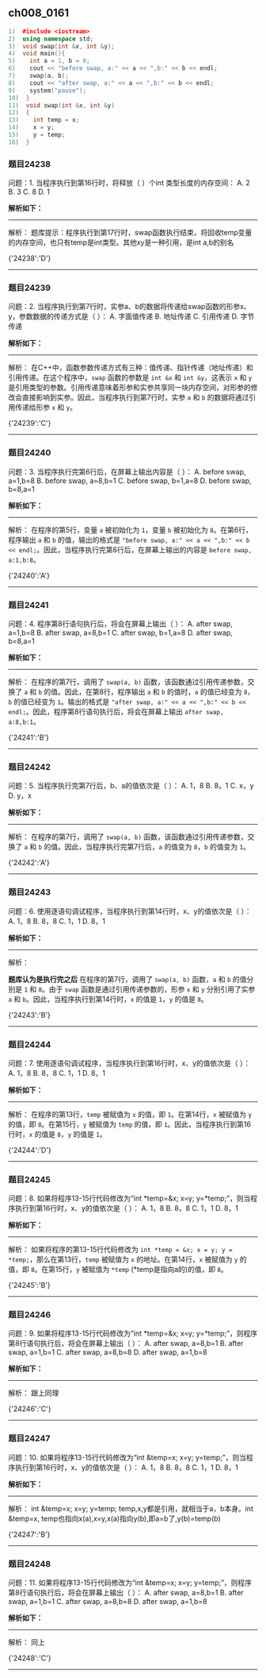 ## ch008_0161
``` c++
1)  #include <iostream>
2)  using namespace std;
3)  void swap(int &x, int &y);
4)  void main(){
5)    int a = 1, b = 8;
6)    cout << "before swap, a:" << a << ",b:" << b << endl;
7)    swap(a, b);
8)    cout << "after swap, a:" << a << ",b:" << b << endl;
9)    system("pause");
10)  }
11)  void swap(int &x, int &y)
12)  {
13)    int temp = x;
14)    x = y;
15)    y = temp;
16)  }

```
### 题目24238
问题：1.  当程序执行到第16行时，将释放（    ）个int 类型长度的内存空间：
A.  2
B.  3
C.  8
D.  1


**解析如下：**

------

解析：
题库提示：程序执行到第17行时，swap函数执行结束，将回收temp变量的内存空间，也只有temp是int类型。其他xy是一种引用，是int a,b的别名

{'24238':'D'}

------

### 题目24239
问题：2.  当程序执行到第7行时，实参a、b的数据将传递给swap函数的形参x、y，参数数据的传递方式是（    ）：
A.  字面值传递
B.  地址传递
C.  引用传递
D.  字节传递


**解析如下：**

------

解析：
在C++中，函数参数传递方式有三种：值传递、指针传递（地址传递）和引用传递。在这个程序中，`swap` 函数的参数是 `int &x` 和 `int &y`，这表示 `x` 和 `y` 是引用类型的参数。引用传递意味着形参和实参共享同一块内存空间，对形参的修改会直接影响到实参。因此，当程序执行到第7行时，实参 `a` 和 `b` 的数据将通过引用传递给形参 `x` 和 `y`。

{'24239':'C'}

------

### 题目24240
问题：3.  当程序执行完第6行后，在屏幕上输出内容是（    ）：
A.  before swap, a=1,b=8
B.  before swap, a=8,b=1
C.  before swap, b=1,a=8
D.  before swap, b=8,a=1


**解析如下：**

------

解析：
在程序的第5行，变量 `a` 被初始化为 `1`，变量 `b` 被初始化为 `8`。在第6行，程序输出 `a` 和 `b` 的值，输出的格式是 `"before swap, a:" << a << ",b:" << b << endl;`。因此，当程序执行完第6行后，在屏幕上输出的内容是 `before swap, a:1,b:8`。

{'24240':'A'}

------

### 题目24241
问题：4.  程序第8行语句执行后，将会在屏幕上输出（    ）：
A.  after swap, a=1,b=8
B.  after swap, a=8,b=1
C.  after swap, b=1,a=8
D.  after swap, b=8,a=1


**解析如下：**

------

解析：
在程序的第7行，调用了 `swap(a, b)` 函数，该函数通过引用传递参数，交换了 `a` 和 `b` 的值。因此，在第8行，程序输出 `a` 和 `b` 的值时，`a` 的值已经变为 `8`，`b` 的值已经变为 `1`。输出的格式是 `"after swap, a:" << a << ",b:" << b << endl;`。因此，程序第8行语句执行后，将会在屏幕上输出 `after swap, a:8,b:1`。

{'24241':'B'}

------

### 题目24242
问题：5.  当程序执行完第7行后，b、a的值依次是（    ）：
A.  1，8
B.  8，1
C.  x，y
D.  y，x


**解析如下：**

------

解析：
在程序的第7行，调用了 `swap(a, b)` 函数，该函数通过引用传递参数，交换了 `a` 和 `b` 的值。因此，当程序执行完第7行后，`a` 的值变为 `8`，`b` 的值变为 `1`。

{'24242':'A'}

------

### 题目24243
问题：6.  使用逐语句调试程序，当程序执行到第14行时，x、y的值依次是（    ）：
A.  1，8
B.  8，8
C.  1，1
D.  8，1


**解析如下：**

------

解析：

**题库认为是执行完之后**
在程序的第7行，调用了 `swap(a, b)` 函数，`a` 和 `b` 的值分别是 `1` 和 `8`。由于 `swap` 函数是通过引用传递参数的，形参 `x` 和 `y` 分别引用了实参 `a` 和 `b`。因此，当程序执行到第14行时，`x` 的值是 `1`，`y` 的值是 `8`。

{'24243':'B'}

------

### 题目24244
问题：7.  使用逐语句调试程序，当程序执行到第16行时，x、y的值依次是（    ）：
A.  1，8
B.  8，8
C.  1，1
D.  8，1


**解析如下：**

------

解析：
在程序的第13行，`temp` 被赋值为 `x` 的值，即 `1`。在第14行，`x` 被赋值为 `y` 的值，即 `8`。在第15行，`y` 被赋值为 `temp` 的值，即 `1`。因此，当程序执行到第16行时，`x` 的值是 `8`，`y` 的值是 `1`。

{'24244':'D'}

------

### 题目24245
问题：8.  如果将程序13-15行代码修改为“int *temp=&x; x=y; y=*temp;”，则当程序执行到第16行时，x、y的值依次是（    ）：
A.  1，8
B.  8，8
C.  1，1
D.  8，1


**解析如下：**

------

解析：
如果将程序的第13-15行代码修改为 `int *temp = &x; x = y; y = *temp;`，那么在第13行，`temp` 被赋值为 `x` 的地址。在第14行，`x` 被赋值为 `y` 的值，即 `8`。在第15行，`y` 被赋值为 `*temp` (*temp是指向a的)的值，即 `8`。

{'24245':'B'}

------

### 题目24246
问题：9.  如果将程序13-15行代码修改为“int *temp=&x; x=y; y=*temp;”，则程序第8行语句执行后，将会在屏幕上输出（    ）：
A.  after swap, a=8,b=1
B.  after swap, a=1,b=1
C.  after swap, a=8,b=8
D.  after swap, a=1,b=8


**解析如下：**

------

解析：
跟上同理

{'24246':'C'}

------

### 题目24247
问题：10.  如果将程序13-15行代码修改为“int &temp=x; x=y; y=temp;”，则当程序执行到第16行时，x、y的值依次是（    ）：
A.  1，8
B.  8，8
C.  1，1
D.  8，1


**解析如下：**

------

解析：
int &temp=x; x=y; y=temp; temp,x,y都是引用，就相当于a，b本身。int &temp=x, temp也指向x(a),x=y,x(a)指向y(b),即a=b了,y(b)=temp(b)

{'24247':'B'}

------

### 题目24248
问题：11.  如果将程序13-15行代码修改为“int &temp=x; x=y; y=temp;”，则程序第8行语句执行后，将会在屏幕上输出（    ）：
A.  after swap, a=8,b=1
B.  after swap, a=1,b=1
C.  after swap, a=8,b=8
D.  after swap, a=1,b=8


**解析如下：**

------

解析：
同上

{'24248':'C'}

------

